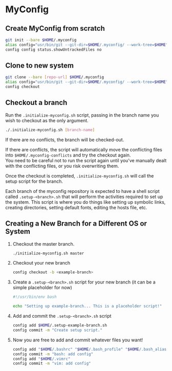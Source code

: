 # MyConfig

## Create MyConfig from scratch

```bash
git init --bare $HOME/.myconfig
alias config="usr/bin/git --git-dir=$HOME/.myconfig/ --work-tree=$HOME"
config config status.showUntrackedFiles no
```

## Clone to new system

```bash
git clone --bare [repo-url] $HOME/.myconfig
alias config="usr/bin/git --git-dir=$HOME/.myconfig/ --work-tree=$HOME"
config checkout
```

## Checkout a branch

Run the `.initialize-myconfig.sh` script, passing in the branch name you wish to
checkout as the only argument.

```bash
./.initialize-myconfig.sh [branch-name]
```

If there are no conflicts, the branch will be checked-out.

If there are conflicts, the script will automatically move the conflicting
files into `$HOME/.myconfig-conflicts` and try the checkout again.  
You need to be careful not to run the script again until you've manually dealt
with the conflicting files, or you risk overwriting them.

Once the checkout is completed, `.initialize-myconfig.sh` will call the setup
script for the branch.

Each branch of the myconfig repository is expected to have a shell script called
`.setup-<branch>.sh` that will perform the activities required to set up the
system. This script is where you do things like setting up symbolic links,
creating directories, setting default fonts, editing the hosts file, etc.

## Creating a New Branch for a Different OS or System

1. Checkout the master branch.

    ```bash
    ./initialize-myconfig.sh master
    ```

2. Checkout your new branch

    ```bash
    config checkout -b <example-branch>
    ```

3. Create a `.setup-<branch>.sh` script for your new branch (it can be a
simple placeholder for now)

    ```bash
    #!/usr/bin/env bash

    echo "Setting up example-branch... This is a placeholder script!"
    ```

4. Add and commit the `.setup-<branch>.sh` script

    ```bash
    config add $HOME/.setup-example-branch.sh
    config commit -m "Create setup script."
    ```

5. Now you are free to add and commit whatever files you want!

    ```bash
    config add "$HOME/.bashrc" "$HOME/.bash_profile" "$HOME/.bash_aliases"
    config commit -m "bash: add config"
    config add "$HOME/.vimrc"
    config commit -m "vim: add config"
    ```
